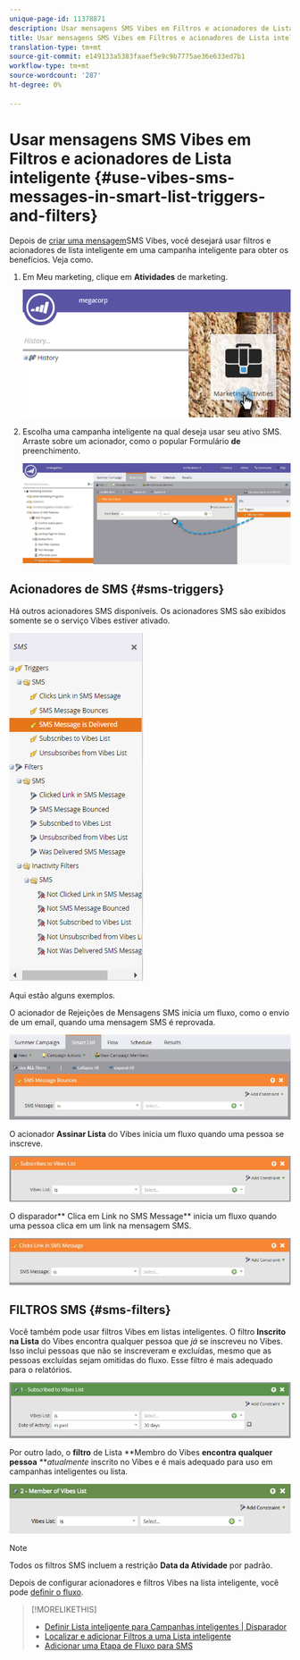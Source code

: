 ```yaml
---
unique-page-id: 11378871
description: Usar mensagens SMS Vibes em Filtros e acionadores de Lista inteligente - Documentos do marketing - Documentação do produto
title: Usar mensagens SMS Vibes em Filtros e acionadores de Lista inteligente
translation-type: tm+mt
source-git-commit: e149133a5383faaef5e9c9b7775ae36e633ed7b1
workflow-type: tm+mt
source-wordcount: '287'
ht-degree: 0%

---
```



# Usar mensagens SMS Vibes em Filtros e acionadores de Lista inteligente {#use-vibes-sms-messages-in-smart-list-triggers-and-filters}

Depois de [criar uma mensagem](create-a-vibes-sms-message.md)SMS Vibes, você desejará usar filtros e acionadores de lista inteligente em uma campanha inteligente para obter os benefícios. Veja como.

1. Em Meu marketing, clique em **Atividades** de marketing.

   ![](assets/image2016-7-28-9-3a48-3a32.png)

1. Escolha uma campanha inteligente na qual deseja usar seu ativo SMS. Arraste sobre um acionador, como o popular Formulário **de** preenchimento.

   ![](assets/fills-out-form-pull-over.jpg)

## Acionadores de SMS {#sms-triggers}

Há outros acionadores SMS disponíveis. Os acionadores SMS são exibidos somente se o serviço Vibes estiver ativado.

![](assets/new-sms-search2.png)

Aqui estão alguns exemplos.

O acionador de Rejeições de Mensagens SMS inicia um fluxo, como o envio de um email, quando uma mensagem SMS é reprovada.

![](assets/sms-message-bounces-real.jpg)

O acionador **Assinar Lista** do Vibes inicia um fluxo quando uma pessoa se inscreve.

![](assets/subscribes-to-vibes-list-real.jpg)

O disparador** Clica em Link no SMS Message** inicia um fluxo quando uma pessoa clica em um link na mensagem SMS.

![](assets/clicks-link-in-sms-message.jpg)

## FILTROS SMS {#sms-filters}

Você também pode usar filtros Vibes em listas inteligentes. O filtro **Inscrito na Lista** do Vibes encontra qualquer pessoa que *já* se inscreveu no Vibes. Isso inclui pessoas que não se inscreveram e excluídas, mesmo que as pessoas excluídas sejam omitidas do fluxo. Esse filtro é mais adequado para o relatórios.

![](assets/subscribed-to-vibes-list-filter-real.jpg)

Por outro lado, o **filtro** de Lista **Membro do Vibes **encontra** **qualquer pessoa** ***atualmente* inscrito no Vibes e é mais adequado para uso em campanhas inteligentes ou lista.

![](assets/image001.png)

>[!NOTE]
>
>Todos os filtros SMS incluem a restrição **Data da Atividade** por padrão.

Depois de configurar acionadores e filtros Vibes na lista inteligente, você pode [definir o fluxo](add-a-flow-step-for-sms.md).

>[!MORELIKETHIS]
>
>* [Definir Lista inteligente para Campanhas inteligentes | Disparador](../../../product-docs/core-marketo-concepts/smart-campaigns/creating-a-smart-campaign/define-smart-list-for-smart-campaign-trigger.md)
>* [Localizar e adicionar Filtros a uma Lista inteligente](../../../product-docs/core-marketo-concepts/smart-lists-and-static-lists/creating-a-smart-list/find-and-add-filters-to-a-smart-list.md)
>* [Adicionar uma Etapa de Fluxo para SMS](add-a-flow-step-for-sms.md)

>



